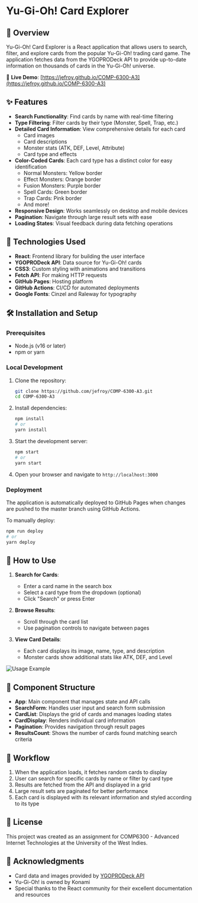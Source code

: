 # Yu-Gi-Oh! Card Explorer

[//]: # (![Yu-Gi-Oh! Card Explorer Banner]&#40;https://i.imgur.com/WGgKAVY.jpg&#41;)

## 📖 Overview

Yu-Gi-Oh! Card Explorer is a React application that allows users to search, filter, and explore cards from the popular Yu-Gi-Oh! trading card game. The application fetches data from the YGOPRODeck API to provide up-to-date information on thousands of cards in the Yu-Gi-Oh! universe.

🔗 **Live Demo**: [https://jefroy.github.io/COMP-6300-A3](https://jefroy.github.io/COMP-6300-A3)

[//]: # (![Application Screenshot]&#40;https://i.imgur.com/KYz4FEd.jpg&#41;)

## ✨ Features

- **Search Functionality**: Find cards by name with real-time filtering
- **Type Filtering**: Filter cards by their type (Monster, Spell, Trap, etc.)
- **Detailed Card Information**: View comprehensive details for each card
    - Card images
    - Card descriptions
    - Monster stats (ATK, DEF, Level, Attribute)
    - Card type and effects
- **Color-Coded Cards**: Each card type has a distinct color for easy identification
    - Normal Monsters: Yellow border
    - Effect Monsters: Orange border
    - Fusion Monsters: Purple border
    - Spell Cards: Green border
    - Trap Cards: Pink border
    - And more!
- **Responsive Design**: Works seamlessly on desktop and mobile devices
- **Pagination**: Navigate through large result sets with ease
- **Loading States**: Visual feedback during data fetching operations

## 🚀 Technologies Used

- **React**: Frontend library for building the user interface
- **YGOPRODeck API**: Data source for Yu-Gi-Oh! cards
- **CSS3**: Custom styling with animations and transitions
- **Fetch API**: For making HTTP requests
- **GitHub Pages**: Hosting platform
- **GitHub Actions**: CI/CD for automated deployments
- **Google Fonts**: Cinzel and Raleway for typography

## 🛠️ Installation and Setup

### Prerequisites
- Node.js (v16 or later)
- npm or yarn

### Local Development

1. Clone the repository:
   ```bash
   git clone https://github.com/jefroy/COMP-6300-A3.git
   cd COMP-6300-A3
   ```

2. Install dependencies:
   ```bash
   npm install
   # or
   yarn install
   ```

3. Start the development server:
   ```bash
   npm start
   # or
   yarn start
   ```

4. Open your browser and navigate to `http://localhost:3000`

### Deployment

The application is automatically deployed to GitHub Pages when changes are pushed to the master branch using GitHub Actions.

To manually deploy:

```bash
npm run deploy
# or
yarn deploy
```

## 📱 How to Use

1. **Search for Cards**:
    - Enter a card name in the search box
    - Select a card type from the dropdown (optional)
    - Click "Search" or press Enter

2. **Browse Results**:
    - Scroll through the card list
    - Use pagination controls to navigate between pages

3. **View Card Details**:
    - Each card displays its image, name, type, and description
    - Monster cards show additional stats like ATK, DEF, and Level

![Usage Example](https://i.imgur.com/9GE5Ljw.jpg)

## 🧩 Component Structure

- **App**: Main component that manages state and API calls
- **SearchForm**: Handles user input and search form submission
- **CardList**: Displays the grid of cards and manages loading states
- **CardDisplay**: Renders individual card information
- **Pagination**: Provides navigation through result pages
- **ResultsCount**: Shows the number of cards found matching search criteria

## 🔄 Workflow

1. When the application loads, it fetches random cards to display
2. User can search for specific cards by name or filter by card type
3. Results are fetched from the API and displayed in a grid
4. Large result sets are paginated for better performance
5. Each card is displayed with its relevant information and styled according to its type

## 📝 License

This project was created as an assignment for COMP6300 - Advanced Internet Technologies at the University of the West Indies.

## 🙏 Acknowledgments

- Card data and images provided by [YGOPRODeck API](https://ygoprodeck.com/api-guide/)
- Yu-Gi-Oh! is owned by Konami
- Special thanks to the React community for their excellent documentation and resources